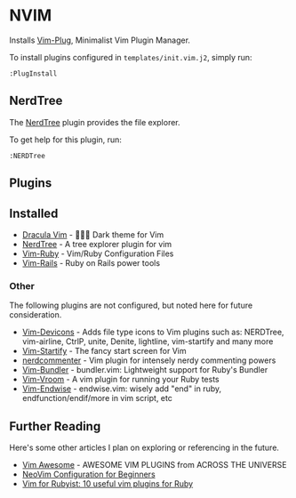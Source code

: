 # NVIM

Installs [Vim-Plug], Minimalist Vim Plugin Manager.

To install plugins configured in `templates/init.vim.j2`, simply run:

```viml
:PlugInstall
```

[Vim-Plug]: https://github.com/junegunn/vim-plug

## NerdTree

The [NerdTree] plugin provides the file explorer.

To get help for this plugin, run:

```viml
:NERDTree
```

[NerdTree]: https://github.com/preservim/nerdtree

## Plugins

## Installed

* [Dracula Vim] - 🧛🏻‍♂️ Dark theme for Vim
* [NerdTree] - A tree explorer plugin for vim
* [Vim-Ruby] - Vim/Ruby Configuration Files
* [Vim-Rails] - Ruby on Rails power tools

[Dracula Vim]: https://github.com/dracula/vim
[NerdTree]: https://github.com/preservim/nerdtree
[Vim-Ruby]: https://github.com/vim-ruby/vim-ruby
[Vim-Rails]: https://github.com/tpope/vim-rails
### Other

The following plugins are not configured, but noted here for future
consideration.

* [Vim-Devicons] - Adds file type icons to Vim plugins such as: NERDTree,
  vim-airline, CtrlP, unite, Denite, lightline, vim-startify and many more
* [Vim-Startify] - The fancy start screen for Vim
* [nerdcommenter] - Vim plugin for intensely nerdy commenting powers
* [Vim-Bundler] - bundler.vim: Lightweight support for Ruby's Bundler
* [Vim-Vroom] - A vim plugin for running your Ruby tests
* [Vim-Endwise] - endwise.vim: wisely add "end" in ruby, endfunction/endif/more
  in vim script, etc

[Vim-Devicons]: https://github.com/ryanoasis/vim-devicons
[Vim-Startify]: https://github.com/mhinz/vim-startify#readme
[nerdcommenter]: https://github.com/preservim/nerdcommenter
[Vim-Bundler]: https://github.com/tpope/vim-bundler
[Vim-Vroom]: https://github.com/skalnik/vim-vroom
[Vim-Endwise]: https://github.com/tpope/vim-endwise
## Further Reading

Here's some other articles I plan on exploring or referencing in the future.

* [Vim Awesome] - AWESOME VIM PLUGINS from ACROSS THE UNIVERSE
* [NeoVim Configuration for Beginners]
* [Vim for Rubyist: 10 useful vim plugins for Ruby]

[Vim Awesome]: https://vimawesome.com/
[NeoVim Configuration for Beginners]: https://medium.com/geekculture/neovim-configuration-for-beginners-b2116dbbde84
[Vim for Rubyist: 10 useful vim plugins for Ruby]: https://masteruby.github.io/productivity-booster/2014/05/02/vim-plugins-for-ruby.html
